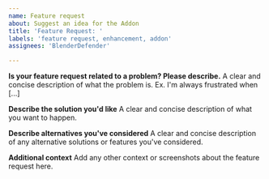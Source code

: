 ```yaml
---
name: Feature request
about: Suggest an idea for the Addon
title: 'Feature Request: '
labels: 'feature request, enhancement, addon'
assignees: 'BlenderDefender'

---
```


**Is your feature request related to a problem? Please describe.**
A clear and concise description of what the problem is. Ex. I'm always frustrated when [...]

**Describe the solution you'd like**
A clear and concise description of what you want to happen.

**Describe alternatives you've considered**
A clear and concise description of any alternative solutions or features you've considered.

**Additional context**
Add any other context or screenshots about the feature request here.
